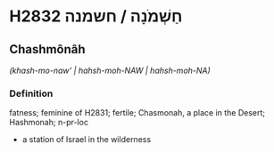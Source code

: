 # H2832 חַשְׁמֹנָה / חשמנה

## Chashmônâh

_(khash-mo-naw' | hahsh-moh-NAW | hahsh-moh-NA)_

### Definition

fatness; feminine of H2831; fertile; Chasmonah, a place in the Desert; Hashmonah; n-pr-loc

- a station of Israel in the wilderness
